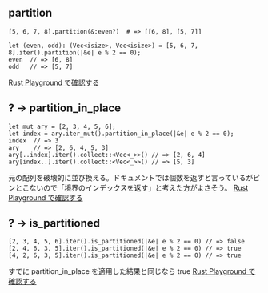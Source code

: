 
## partition
```ruby:Ruby
[5, 6, 7, 8].partition(&:even?)  # => [[6, 8], [5, 7]]
```
```rust:Rust
let (even, odd): (Vec<isize>, Vec<isize>) = [5, 6, 7, 8].iter().partition(|&e| e % 2 == 0);
even  // => [6, 8]
odd   // => [5, 7]
```
[Rust Playground で確認する](https://play.rust-lang.org/?code=fn+main%28%29+%7B%0A++++let+%28even%2C+odd%29%3A+%28Vec%3Cisize%3E%2C+Vec%3Cisize%3E%29+%3D+%5B5%2C+6%2C+7%2C+8%5D.iter%28%29.partition%28%7C%26e%7C+e+%25+2+%3D%3D+0%29%3B%0Aprintln%21%28%22%7B%3A%3F%7D%22%2C+even%29%3B%0Aprintln%21%28%22%7B%3A%3F%7D%22%2C+odd%29%3B%0A%7D%0A&version=nightly&edition=2021)

## ? → partition_in_place
```rust:Rust (nightly)
let mut ary = [2, 3, 4, 5, 6];
let index = ary.iter_mut().partition_in_place(|&e| e % 2 == 0);
index  // => 3
ary    // => [2, 6, 4, 5, 3]
ary[..index].iter().collect::<Vec<_>>() // => [2, 6, 4]
ary[index..].iter().collect::<Vec<_>>() // => [5, 3]
```
元の配列を破壊的に並び換える。ドキュメントでは個数を返すと言っているがピンとこないので「境界のインデックスを返す」と考えた方がよさそう。
[Rust Playground で確認する](https://play.rust-lang.org/?code=%23%21%5Bfeature%28iter_partition_in_place%29%5D%0A%0Afn+main%28%29+%7B%0A++++let+mut+ary+%3D+%5B2%2C+3%2C+4%2C+5%2C+6%5D%3B%0Alet+index+%3D+ary.iter_mut%28%29.partition_in_place%28%7C%26e%7C+e+%25+2+%3D%3D+0%29%3B%0Aprintln%21%28%22%7B%3A%3F%7D%22%2C+index%29%3B%0Aprintln%21%28%22%7B%3A%3F%7D%22%2C+ary%29%3B%0Aprintln%21%28%22%7B%3A%3F%7D%22%2C+ary%5B..index%5D.iter%28%29.collect%3A%3A%3CVec%3C_%3E%3E%28%29%29%3B%0Aprintln%21%28%22%7B%3A%3F%7D%22%2C+ary%5Bindex..%5D.iter%28%29.collect%3A%3A%3CVec%3C_%3E%3E%28%29%29%3B%0A%7D%0A&version=nightly&edition=2021)

## ? → is_partitioned
```rust:Rust (nightly)
[2, 3, 4, 5, 6].iter().is_partitioned(|&e| e % 2 == 0) // => false
[2, 4, 6, 3, 5].iter().is_partitioned(|&e| e % 2 == 0) // => true
[4, 2, 6, 3, 5].iter().is_partitioned(|&e| e % 2 == 0) // => true
```
すでに partition_in_place を適用した結果と同じなら true
[Rust Playground で確認する](https://play.rust-lang.org/?code=%23%21%5Bfeature%28iter_is_partitioned%29%5D%0A%0Afn+main%28%29+%7B%0A++++println%21%28%22%7B%3A%3F%7D%22%2C+%5B2%2C+3%2C+4%2C+5%2C+6%5D.iter%28%29.is_partitioned%28%7C%26e%7C+e+%25+2+%3D%3D+0%29%29%3B%0Aprintln%21%28%22%7B%3A%3F%7D%22%2C+%5B2%2C+4%2C+6%2C+3%2C+5%5D.iter%28%29.is_partitioned%28%7C%26e%7C+e+%25+2+%3D%3D+0%29%29%3B%0Aprintln%21%28%22%7B%3A%3F%7D%22%2C+%5B4%2C+2%2C+6%2C+3%2C+5%5D.iter%28%29.is_partitioned%28%7C%26e%7C+e+%25+2+%3D%3D+0%29%29%3B%0A%7D%0A&version=nightly&edition=2021)
